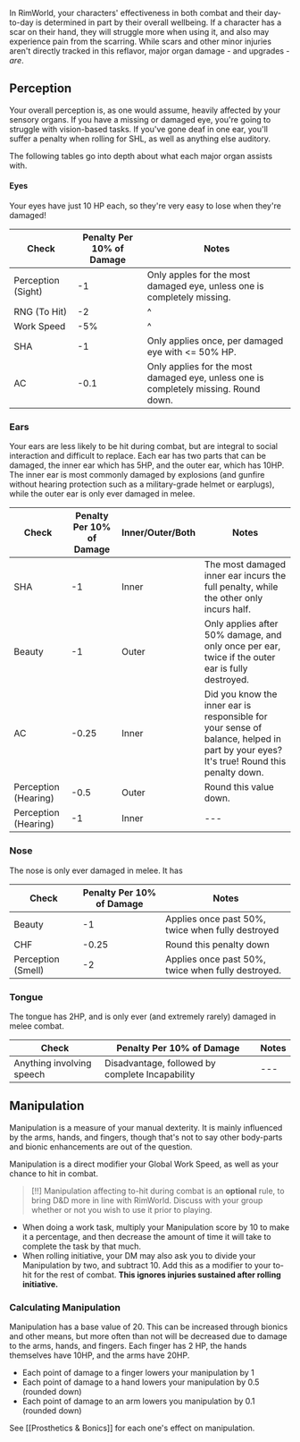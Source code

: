 In RimWorld, your characters' effectiveness in both combat and their day-to-day is determined in part by their overall wellbeing. If a character has a scar on their hand, they will struggle more when using it, and also may experience pain from the scarring. While scars and other minor injuries aren't directly tracked in this reflavor, major organ damage - and upgrades - *are*.

## Perception
Your overall perception is, as one would assume, heavily affected by your sensory organs. If you have a missing or damaged eye, you're going to struggle with vision-based tasks. If you've gone deaf in one ear, you'll suffer a penalty when rolling for SHL, as well as anything else auditory.

The following tables go into depth about what each major organ assists with.

#### Eyes
Your eyes have just 10 HP each, so they're very easy to lose when they're damaged!

| Check              | Penalty Per 10% of Damage | Notes                                                                                |
| ------------------ | ------------------------- | ------------------------------------------------------------------------------------ |
| Perception (Sight) | -1                        | Only apples for the most damaged eye, unless one is completely missing.              |
| RNG (To Hit)       | -2                        | ^                                                                                    |
| Work Speed         | -5%                       | ^                                                                                    |
| SHA                | -1                        | Only applies once, per damaged eye with <= 50% HP.                                   |
| AC                 | -0.1                      | Only applies for the most damaged eye, unless one is completely missing. Round down. |
### Ears
Your ears are less likely to be hit during combat, but are integral to social interaction and difficult to replace. Each ear has two parts that can be damaged, the inner ear which has 5HP, and the outer ear, which has 10HP. The inner ear is most commonly damaged by explosions (and gunfire without hearing protection such as a military-grade helmet or earplugs), while the outer ear is only ever damaged in melee.

| Check                | Penalty Per 10% of Damage | Inner/Outer/Both | Notes                                                                                                                                 |
| -------------------- | ------------------------- | ---------------- | ------------------------------------------------------------------------------------------------------------------------------------- |
| SHA                  | -1                        | Inner            | The most damaged inner ear incurs the full penalty, while the other only incurs half.                                                 |
| Beauty               | -1                        | Outer            | Only applies after 50% damage, and only once per ear, twice if the outer ear is fully destroyed.                                      |
| AC                   | -0.25                     | Inner            | Did you know the inner ear is responsible for your sense of balance, helped in part by your eyes? It's true! Round this penalty down. |
| Perception (Hearing) | -0.5                      | Outer            | Round this value down.                                                                                                                |
| Perception (Hearing) | -1                        | Inner            | ---                                                                                                                                   |
### Nose
The nose is only ever damaged in melee. It has 

| Check              | Penalty Per 10% of Damage | Notes                                              |
| ------------------ | ------------------------- | -------------------------------------------------- |
| Beauty             | -1                        | Applies once past 50%, twice when fully destroyed  |
| CHF                | -0.25                     | Round this penalty down                            |
| Perception (Smell) | -2                        | Applies once past 50%, twice when fully destroyed. |
### Tongue
The tongue has 2HP, and is only ever (and extremely rarely) damaged in melee combat.

| Check                     | Penalty Per 10% of Damage                       | Notes |
| ------------------------- | ----------------------------------------------- | ----- |
| Anything involving speech | Disadvantage, followed by complete Incapability | ---   |
## Manipulation
Manipulation is a measure of your manual dexterity. It is mainly influenced by the arms, hands, and fingers, though that's not to say other body-parts and bionic enhancements are out of the question.

Manipulation is a direct modifier your Global Work Speed, as well as your chance to hit in combat.
> [!!] Manipulation affecting to-hit during combat is an **optional** rule, to bring D&D more in line with RimWorld. Discuss with your group whether or not you wish to use it prior to playing.
- When doing a work task, multiply your Manipulation score by 10 to make it a percentage, and then decrease the amount of time it will take to complete the task by that much.
- When rolling initiative, your DM may also ask you to divide your Manipulation by two, and subtract 10. Add this as a modifier to your to-hit for the rest of combat. **This ignores injuries sustained after rolling initiative.**

### Calculating Manipulation
Manipulation has a base value of 20. This can be increased through bionics and other means, but more often than not will be decreased due to damage to the arms, hands, and fingers.
Each finger has 2 HP, the hands themselves have 10HP, and the arms have 20HP.
- Each point of damage to a finger lowers your manipulation by 1
- Each point of damage to a hand lowers your manipulation by 0.5 (rounded down)
- Each point of damage to an arm lowers you manipulation by 0.1 (rounded down)

See [[Prosthetics & Bonics]] for each one's effect on manipulation.